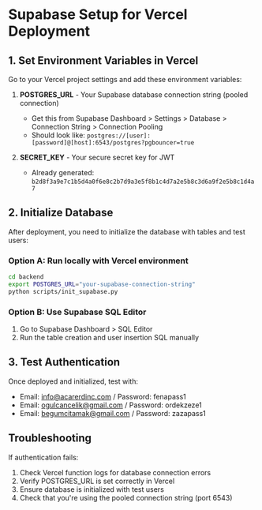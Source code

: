 # Supabase Setup for Vercel Deployment

## 1. Set Environment Variables in Vercel

Go to your Vercel project settings and add these environment variables:

1. **POSTGRES_URL** - Your Supabase database connection string (pooled connection)
   - Get this from Supabase Dashboard > Settings > Database > Connection String > Connection Pooling
   - Should look like: `postgres://[user]:[password]@[host]:6543/postgres?pgbouncer=true`

2. **SECRET_KEY** - Your secure secret key for JWT
   - Already generated: `b2d8f3a9e7c1b5d4a0f6e8c2b7d9a3e5f8b1c4d7a2e5b8c3d6a9f2e5b8c1d4a7`

## 2. Initialize Database

After deployment, you need to initialize the database with tables and test users:

### Option A: Run locally with Vercel environment
```bash
cd backend
export POSTGRES_URL="your-supabase-connection-string"
python scripts/init_supabase.py
```

### Option B: Use Supabase SQL Editor
1. Go to Supabase Dashboard > SQL Editor
2. Run the table creation and user insertion SQL manually

## 3. Test Authentication

Once deployed and initialized, test with:
- Email: info@acarerdinc.com / Password: fenapass1
- Email: ogulcancelik@gmail.com / Password: ordekzeze1
- Email: begumcitamak@gmail.com / Password: zazapass1

## Troubleshooting

If authentication fails:
1. Check Vercel function logs for database connection errors
2. Verify POSTGRES_URL is set correctly in Vercel
3. Ensure database is initialized with test users
4. Check that you're using the pooled connection string (port 6543)